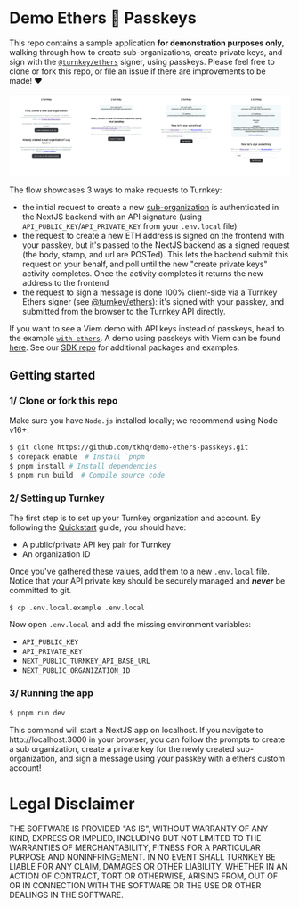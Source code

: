 # Demo Ethers 🤝 Passkeys

This repo contains a sample application **for demonstration purposes only**, walking through how to create sub-organizations, create private keys, and sign with the [`@turnkey/ethers`](https://github.com/tkhq/sdk/tree/main/packages/ethers) signer, using passkeys. Please feel free to clone or fork this repo, or file an issue if there are improvements to be made! ❤️

![UI screenshot](./img/ui-screenshot.png)

The flow showcases 3 ways to make requests to Turnkey:

- the initial request to create a new [sub-organization](https://docs.turnkey.com/getting-started/sub-organizations) is authenticated in the NextJS backend with an API signature (using `API_PUBLIC_KEY`/`API_PRIVATE_KEY` from your `.env.local` file)
- the request to create a new ETH address is signed on the frontend with your passkey, but it's passed to the NextJS backend as a signed request (the body, stamp, and url are POSTed). This lets the backend submit this request on your behalf, and poll until the new "create private keys" activity completes. Once the activity completes it returns the new address to the frontend
- the request to sign a message is done 100% client-side via a Turnkey Ethers signer (see [@turnkey/ethers](https://github.com/tkhq/sdk/tree/main/packages/ethers)): it's signed with your passkey, and submitted from the browser to the Turnkey API directly.

If you want to see a Viem demo with API keys instead of passkeys, head to the example [`with-ethers`](https://github.com/tkhq/sdk/tree/main/examples/with-ethers). A demo using passkeys with Viem can be found [here](https://github.com/tkhq/demo-viem-passkeys). See our [SDK repo](https://github.com/tkhq/sdk) for additional packages and examples.

## Getting started

### 1/ Clone or fork this repo

Make sure you have `Node.js` installed locally; we recommend using Node v16+.

```bash
$ git clone https://github.com/tkhq/demo-ethers-passkeys.git
$ corepack enable  # Install `pnpm`
$ pnpm install # Install dependencies
$ pnpm run build  # Compile source code
```

### 2/ Setting up Turnkey

The first step is to set up your Turnkey organization and account. By following the [Quickstart](https://docs.turnkey.com/getting-started/quickstart) guide, you should have:

- A public/private API key pair for Turnkey
- An organization ID

Once you've gathered these values, add them to a new `.env.local` file. Notice that your API private key should be securely managed and **_never_** be committed to git.

```bash
$ cp .env.local.example .env.local
```

Now open `.env.local` and add the missing environment variables:

- `API_PUBLIC_KEY`
- `API_PRIVATE_KEY`
- `NEXT_PUBLIC_TURNKEY_API_BASE_URL`
- `NEXT_PUBLIC_ORGANIZATION_ID`

### 3/ Running the app

```bash
$ pnpm run dev
```

This command will start a NextJS app on localhost. If you navigate to http://localhost:3000 in your browser, you can follow the prompts to create a sub organization, create a private key for the newly created sub-organization, and sign a message using your passkey with a ethers custom account!

# Legal Disclaimer

THE SOFTWARE IS PROVIDED "AS IS", WITHOUT WARRANTY OF ANY KIND, EXPRESS OR IMPLIED, INCLUDING BUT NOT LIMITED TO THE WARRANTIES OF MERCHANTABILITY, FITNESS FOR A PARTICULAR PURPOSE AND NONINFRINGEMENT. IN NO EVENT SHALL TURNKEY BE LIABLE FOR ANY CLAIM, DAMAGES OR OTHER LIABILITY, WHETHER IN AN ACTION OF CONTRACT, TORT OR OTHERWISE, ARISING FROM, OUT OF OR IN CONNECTION WITH THE SOFTWARE OR THE USE OR OTHER DEALINGS IN THE SOFTWARE.
